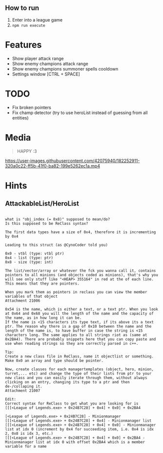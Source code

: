 

## How to run

1. Enter into a league game
2. `npm run execute`

# Features

- Show player attack range
- Show enemy champions attack range
- Show enemy champions summoner spells cooldown
- Settings window [CTRL + SPACE]


# TODO

- Fix broken pointers
- Fix champ detector (try to use heroList instead of guessing from all entities)


# Media


> HAPPY :3

https://user-images.githubusercontent.com/42075940/182252911-320a0c22-ff5b-41f0-ba82-199e5262ec1a.mp4


# Hints


## AttackableList/HeroList
```

what is "obj_index (= 0x8)" supposed to mean/do?
Is this supposed to be ReClass syntax?

The first data types have a size of 0x4, therefore it is incrementing by 0x4

Leading to this struct (as @CynoCoder told you)

0x0 - vtbl (type: vtbl ptr)
0x4 - list (type: ptr)
0x8 - size (type: int)

The list/vector/array or whatever the fck you wanna call it, contains pointers to all minions (and objects coded as minions), that's why you will see only stuff like "<HEAP> 355164" in red at the of each line. This means that they are pointers.

When you mark them as pointers in reclass you can view the member variables of that object
Attachment 21006

0x54 is the name, which is either a text, or a text ptr. When you look at 0x64 and 0x68 you will the length of the name and the capacity of the name, as in how long it can be.
If the name is <15 characters its type text, if its above its a text ptr. The reason why there is a gap of 0x10 between the name and the length of the name is, to have buffer in case the string is <15 characters long. The same applies to all strings riot as (same at 0x2BA4). There are probably snippets here that you can copy paste and use when reading strings so they are correctly parsed in c++.

Tip:
Create a new class file in ReClass, name it objectlist or something. Make 0x0 an array and type should be pointer.

Now, create classes for each managertemplates (object, hero, minion, turret,... etc) and change the type of their lists from ptr to your new class and you can easily iterate through them, without always clicking on an entry, changing its type to a ptr and then de-/collaping it.
Attachment 21007

Edit:
Correct syntax for ReClass to get what you are looking for is
[[[<League of Legends.exe> + 0x24B7C28] + 0x4] + 0x0] + 0x2BA4

[<League of Legends.exe> + 0x24B7C28] - Minionmanager
[[[<League of Legends.exe> + 0x24B7C28] + 0x4] - Minionmanager list
[[[<League of Legends.exe> + 0x24B7C28] + 0x4] + 0x0] - Minionmanager list at idx 0 (increment by 0x4 for succeeding item, i.e. 0x4 is idx 2, 0x8 is idx 3, etc.)
[[[<League of Legends.exe> + 0x24B7C28] + 0x4] + 0x0] + 0x2BA4 - Minionmanager list at idx 0 with offset 0x2BA4 which is a member variable for a name
```